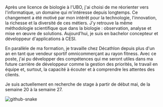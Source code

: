 Après une licence de biologie à l'UBO, j'ai choisi de me réorienter vers l'informatique, un domaine qui m'intéresse depuis longtemps. Ce changement a été motivé par mon intérêt pour la technologie, l'innovation, la richesse et la diversité de ces métiers. J'y retrouve la même méthodologie scientifique que dans la biologie : observation, analyse et mise en œuvre de solutions. Aujourd'hui, je suis en bachelor concepteur et développeur d'applications à CESI.

En parallèle de ma formation, je travaille chez Décathlon depuis plus d'un an en tant que vendeur sportif omnicommerçant au rayon fitness. Avec ce poste, j'ai pu développer des compétences qui me seront utiles dans ma future carrière de développeur comme la gestion des priorités, le travail en équipe et, surtout, la capacité à écouter et à comprendre les attentes des clients.

Je suis actuellement en recherche de stage à partir de début mai, de la semaine 20 à la semaine 27.

<picture>
  <source media="(prefers-color-scheme: dark)" srcset="https://raw.githubusercontent.com/LucasRaoul/LucasRaoul/output/github-snake-dark.svg" />
  <source media="(prefers-color-scheme: light)" srcset="https://raw.githubusercontent.com/LucasRaoul/LucasRaoul/output/github-snake.svg" />
  <img alt="github-snake" src="https://raw.githubusercontent.com/tobiasmeyhoefer/tobiasmeyhoefer/output/github-snake.svg" />
</picture>
